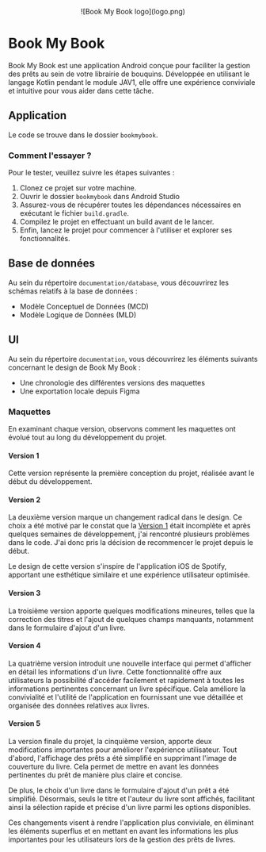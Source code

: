 <p align="center">
![Book My Book logo](logo.png)
</p>

# Book My Book

Book My Book est une application Android conçue pour faciliter la gestion des prêts au sein de votre librairie de bouquins. Développée en utilisant le langage Kotlin pendant le module JAV1, elle offre une expérience conviviale et intuitive pour vous aider dans cette tâche.

## Application

Le code se trouve dans le dossier `bookmybook`.

### Comment l'essayer ?

Pour le tester, veuillez suivre les étapes suivantes :

1. Clonez ce projet sur votre machine.
2. Ouvrir le dossier `bookmybook` dans Android Studio
3. Assurez-vous de récupérer toutes les dépendances nécessaires en exécutant le fichier `build.gradle`.
4. Compilez le projet en effectuant un build avant de le lancer.
5. Enfin, lancez le projet pour commencer à l'utiliser et explorer ses fonctionnalités.

## Base de données

Au sein du répertoire `documentation/database`, vous découvrirez les schémas relatifs à la base de données :

- Modèle Conceptuel de Données (MCD)
- Modèle Logique de Données (MLD)

## UI

Au sein du répertoire `documentation`, vous découvrirez les éléments suivants concernant le design de Book My Book :

- Une chronologie des différentes versions des maquettes
- Une exportation locale depuis Figma

### Maquettes

En examinant chaque version, observons comment les maquettes ont évolué tout au long du développement du projet.

#### Version 1

Cette version représente la première conception du projet, réalisée avant le début du développement.

#### Version 2

La deuxième version marque un changement radical dans le design. Ce choix a été motivé par le constat que la [Version 1](#version-1) était incomplète et après quelques semaines de développement, j'ai rencontré plusieurs problèmes dans le code. J'ai donc pris la décision de recommencer le projet depuis le début.

Le design de cette version s'inspire de l'application iOS de Spotify, apportant une esthétique similaire et une expérience utilisateur optimisée.

#### Version 3

La troisième version apporte quelques modifications mineures, telles que la correction des titres et l'ajout de quelques champs manquants, notamment dans le formulaire d'ajout d'un livre.

#### Version 4

La quatrième version introduit une nouvelle interface qui permet d'afficher en détail les informations d'un livre. Cette fonctionnalité offre aux utilisateurs la possibilité d'accéder facilement et rapidement à toutes les informations pertinentes concernant un livre spécifique. Cela améliore la convivialité et l'utilité de l'application en fournissant une vue détaillée et organisée des données relatives aux livres.

#### Version 5

La version finale du projet, la cinquième version, apporte deux modifications importantes pour améliorer l'expérience utilisateur. Tout d'abord, l'affichage des prêts a été simplifié en supprimant l'image de couverture du livre. Cela permet de mettre en avant les données pertinentes du prêt de manière plus claire et concise.

De plus, le choix d'un livre dans le formulaire d'ajout d'un prêt a été simplifié. Désormais, seuls le titre et l'auteur du livre sont affichés, facilitant ainsi la sélection rapide et précise d'un livre parmi les options disponibles.

Ces changements visent à rendre l'application plus conviviale, en éliminant les éléments superflus et en mettant en avant les informations les plus importantes pour les utilisateurs lors de la gestion des prêts de livres.
